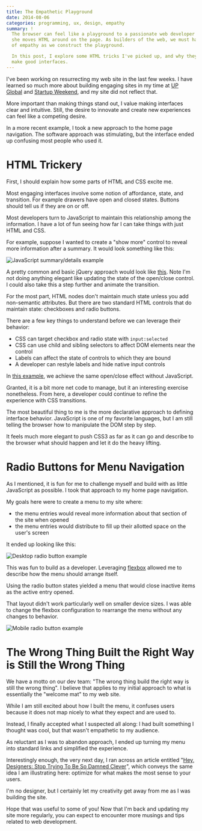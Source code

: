 ```yaml
---
title: The Empathetic Playground
date: 2014-08-06
categories: programming, ux, design, empathy
summary: !
  The browser can feel like a playground to a passionate web developer as he or
  she moves HTML around on the page. As builders of the web, we must have a sense
  of empathy as we construct the playground.

  In this post, I explore some HTML tricks I've picked up, and why they didn't
  make good interfaces.
---
```


I've been working on resurrecting my web site in the last few weeks. I have
learned so much more about building engaging sites in my time at
[UP Global](http://www.up.co) and [Startup Weekend](http://www.startupweekend.org),
and my site did not reflect that.

More important than making things stand out, I value making interfaces clear
and intuitive. Still, the desire to innovate and create new experiences can
feel like a competing desire.

In a more recent example, I took a new approach to the home page navigation.
The software approach was stimulating, but the interface ended up confusing most
people who used it.

# HTML Trickery

First, I should explain how some parts of HTML and CSS excite me.

Most engaging interfaces involve some notion of affordance, state, and
transition. For example drawers have open and closed states. Buttons should tell
us if they are on or off.

Most developers turn to JavaScript to maintain this relationship among the
information. I have a lot of fun seeing how far I can take things with just HTML
and CSS.

For example, suppose I wanted to create a "show more" control to reveal more
information after a summary. It would look something like this:

![JavaScript summary/details example](/images/the-empathetic-playground/summary-details-js.gif)

A pretty common and basic jQuery approach would look like
[this](http://codepen.io/TheDahv/pen/efIpk). Note I'm not doing anything elegant
like updating the state of the open/close control. I could also take this a
step further and animate the transition.

For the most part, HTML nodes don't maintain much state unless you add
non-semantic attributes. But there are two standard HTML controls that do
maintain state: checkboxes and radio buttons.

There are a few key things to understand before we can leverage their behavior:

- CSS can target checkbox and radio state with `input:selected`
- CSS can use child and sibling selectors to affect DOM elements near the control
- Labels can affect the state of controls to which they are bound
- A developer can restyle labels and hide native input controls

In [this example](http://codepen.io/TheDahv/pen/wCbkd?editors=110), we achieve
the same open/close effect without JavaScript.

Granted, it is a bit more net code to manage, but it an interesting exercise
nonetheless. From here, a developer could continue to refine the experience with
CSS transitions.

The most beautiful thing to me is the more declarative approach to defining
interface behavior. JavaScript is one of my favorite languages, but I am still
telling the browser how to manipulate the DOM step by step.

It feels much more elegant to push CSS3 as far as it can go and describe to
the browser what should happen and let it do the heavy lifting.

# Radio Buttons for Menu Navigation

As I mentioned, it is fun for me to challenge myself and build with as little
JavaScript as possible. I took that approach to my home page navigation.

My goals here were to create a menu to my site where:

- the menu entries would reveal more information about that section of the site when opened
- the menu entries would distribute to fill up their allotted space on the user's screen

It ended up looking like this:

![Desktop radio button example](/images/the-empathetic-playground/expanding-nav-controls.gif)

This was fun to build as a developer. Leveraging
[flexbox](http://css-tricks.com/snippets/css/a-guide-to-flexbox/) allowed me to
describe how the menu should arrange itself.

Using the radio button states yielded a menu that would close inactive items as
the active entry opened.

That layout didn't work particularly well on smaller device sizes. I was able to
change the flexbox configuration to rearrange the menu without any changes to
behavior.

![Mobile radio button example](/images/the-empathetic-playground/expanding-nav-controls-mobile.gif)

# The Wrong Thing Built the Right Way is Still the Wrong Thing

We have a motto on our dev team: "The wrong thing build the right way
is still the wrong thing". I believe that applies to my initial approach
to what is essentially the "welcome mat" to my web site.

While I am still excited about how I built the menu, it confuses users because
it does not map nicely to what they expect and are used to.

Instead, I finally accepted what I suspected all along: I had built something
I thought was cool, but that wasn't empathetic to my audience.

As reluctant as I was to abandon approach, I ended up turning my menu
into standard links and simplified the experience.

Interestingly enough, the very next day, I ran across an article entitled
"[Hey, Designers: Stop Trying To Be So Damned Clever](http://www.fastcodesign.com/3021554/innovation-by-design/hey-designers-stop-trying-to-be-so-damned-clever/)",
which conveys the same idea I am illustrating here: optimize for what makes
the most sense to your users.

I'm no designer, but I certainly let my creativity get away from me as I was
building the site.

Hope that was useful to some of you! Now that I'm back and updating my site
more regularly, you can expect to encounter more musings and tips related to
web development.
